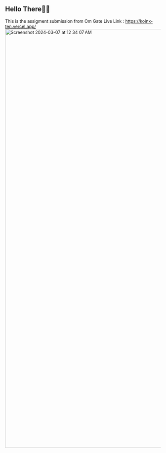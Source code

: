 ## Hello There👋🏻
This is the assigment submission from Om Gate
Live Link : https://koinx-ten.vercel.app/
<img width="1352" alt="Screenshot 2024-03-07 at 12 34 07 AM" src="https://github.com/OMGATE23/koinx/assets/90276220/0bf0adbf-44ba-43de-9389-0d4b7eb84664">
